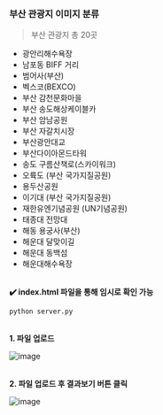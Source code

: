 ### 부산 관광지 이미지 분류

> 부산 관광지 총 20곳

- 광안리해수욕장
- 남포동 BIFF 거리
- 범어사(부산)
- 벡스코(BEXCO)
- 부산 감천문화마을
- 부산 송도해상케이블카
- 부산 암남공원
- 부산 자갈치시장
- 부산광안대교
- 부산다이아몬드타워
- 송도 구름산책로(스카이워크)
- 오륙도 (부산 국가지질공원)
- 용두산공원
- 이기대 (부산 국가지질공원)
- 재한유엔기념공원 (UN기념공원)
- 태종대 전망대
- 해동 용궁사(부산)
- 해운대 달맞이길
- 해운대 동백섬
- 해운대해수욕장

</br>
<b> ✔️ index.html 파일을 통해 임시로 확인 가능 </b> 
</br>

<pre><code>python server.py</code></pre>

</br>
<b> 1. 파일 업로드 </b>
</br>

![image](https://github.com/Plassebo/Plassebo-AI/assets/113760409/f98a5ac7-e38b-4687-bbed-9b6a04bb78a8)

</br>
<b> 2. 파일 업로드 후 결과보기 버튼 클릭 </b>

![image](https://github.com/Plassebo/Plassebo-AI/assets/113760409/46d7af56-97ef-4153-8554-ab48eb80d56c)
